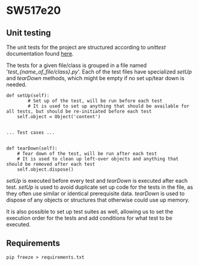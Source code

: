 # SW517e20

## Unit testing
The unit tests for the project are structured according to _unittest_ documentation found [here](https://docs.python.org/3/library/unittest.html).

The tests for a given file/class is grouped in a file named '_test\_{name\_of\_file/class}.py_'. Each of the test files have specialized _setUp_ and _tearDown_ methods, which might be empty if no set up/tear down is needed.

	def setUp(self):
        	# Set up of the test, will be run before each test
        	# It is used to set up anything that should be available for all tests, but should be re-initiated before each test
		self.object = Object('content')


	... Test cases ...


	def tearDown(self):
		# Tear down of the test, will be run after each test
		# It is used to clean up left-over objects and anything that should be removed after each test
		self.object.dispose()

_setUp_ is executed before every test and _tearDown_ is executed after each test. _setUp_ is used to avoid duplicate set up code for the tests in the file, as they often use similar or identical prerequisite data. _tearDown_ is used to dispose of any objects or structures that otherwise could use up memory.

It is also possible to set up test suites as well, allowing us to set the execution order for the tests and add conditions for what test to be executed.

## Requirements
```
pip freeze > requirements.txt
```
